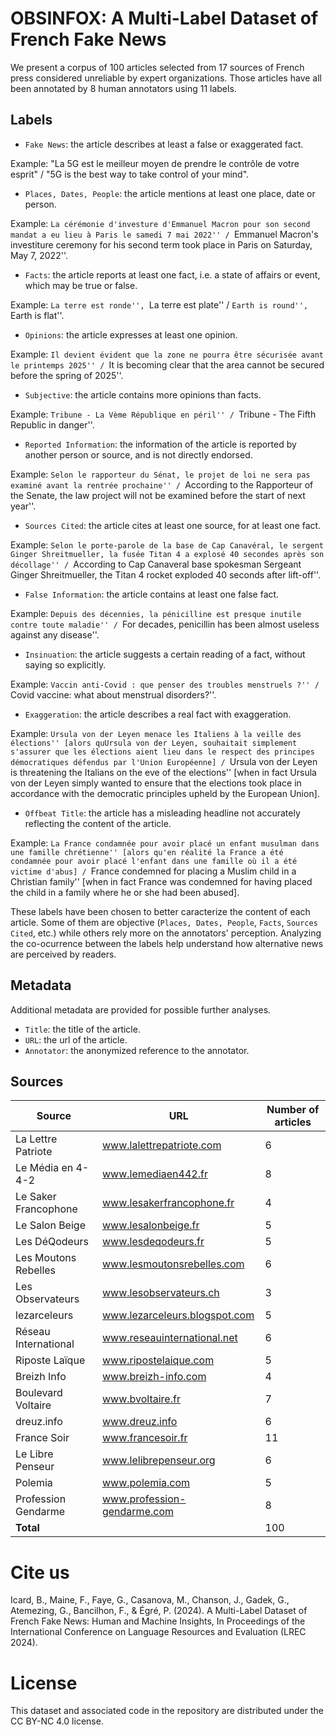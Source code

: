 # OBSINFOX: A Multi-Label Dataset of French Fake News


We present a corpus of 100 articles selected from 17 sources of French press considered unreliable by expert organizations. Those articles have all been annotated by 8 human annotators using 11 labels. 


## Labels

- `Fake News`: the article describes at least a false or exaggerated fact.

Example: "La 5G est le meilleur moyen de prendre le contrôle de votre esprit" / "5G is the best way to take control of your mind". 
  
- `Places, Dates, People`: the article mentions at least one place, date or person.

Example: ``La cérémonie d'investure d'Emmanuel Macron pour son second mandat a eu lieu à Paris le samedi 7 mai 2022'' / ``Emmanuel Macron's investiture ceremony for his second term took place in Paris on Saturday, May 7, 2022''.

- `Facts`: the article reports at least one fact, i.e. a state of affairs or event, which may be true or false.

Example: ``La terre est ronde'', ``La terre est plate'' / ``Earth is round'', ``Earth is flat''.
  
- `Opinions`: the article expresses at least one opinion.

Example: ``Il devient évident que la zone ne pourra être sécurisée avant le printemps 2025'' / ``It is becoming clear that the area cannot be secured before the spring of 2025''.
  
- `Subjective`: the article contains more opinions than facts.

Example: ``Tribune - La Vème République en péril'' / ``Tribune - The Fifth Republic in danger''.
  
- `Reported Information`: the information of the article is reported by another person or source, and is not directly endorsed.

Example: ``Selon le rapporteur du Sénat, le projet de loi ne sera pas examiné avant la rentrée prochaine'' / ``According to the Rapporteur of the Senate, the law project will not be examined before the start of next year''.
  
- `Sources Cited`: the article cites at least one source, for at least one fact.

Example: ``Selon le porte-parole de la base de Cap Canavéral, le sergent Ginger Shreitmueller, la fusée Titan 4 a explosé 40 secondes après son décollage'' / ``According to Cap Canaveral base spokesman Sergeant Ginger Shreitmueller, the Titan 4 rocket exploded 40 seconds after lift-off''.
  
- `False Information`: the article contains at least one false fact.

Example: ``Depuis des décennies, la pénicilline est presque inutile contre toute maladie'' / ``For decades, penicillin has been almost useless against any disease''.
  
- `Insinuation`: the article suggests a certain reading of a fact, without saying so explicitly.

Example: ``Vaccin anti-Covid : que penser des troubles menstruels ?'' / ``Covid vaccine: what about menstrual disorders?''.

  
- `Exaggeration`: the article  describes a real fact with exaggeration.

Example: ``Ursula von der Leyen menace les Italiens à la veille des élections'' [alors quUrsula von der Leyen, souhaitait simplement s'assurer que les élections aient lieu dans le respect des principes démocratiques défendus par l'Union Européenne] / ``Ursula von der Leyen is threatening the Italians on the eve of the elections'' [when in fact Ursula von der Leyen simply wanted to ensure that the elections took place in accordance with the democratic principles upheld by the European Union].
  
- `Offbeat Title`: the article has a misleading headline not accurately reflecting the content of the article.

Example: ``La France condamnée pour avoir placé un enfant musulman dans une famille chrétienne'' [alors qu'en réalité la France a été condamnée pour avoir placé l'enfant dans une famille où il a été victime d'abus] / ``France condemned for placing a Muslim child in a Christian family'' [when in fact France was condemned for having placed the child in a family where he or she had been abused].

These labels have been chosen to better caracterize the content of each article. Some of them are objective (`Places, Dates, People`, `Facts`, `Sources Cited`, etc.) while others rely more on the annotators' perception. Analyzing the co-ocurrence between the labels help understand how alternative news are perceived by readers.






## Metadata

Additional metadata are provided for possible further analyses.

- `Title`: the title of the article.
- `URL`: the url of the article.
- `Annotator`: the anonymized reference to the annotator. 

## Sources

| Source | URL  |  Number of articles
|---|---|---|
| La Lettre Patriote | www.lalettrepatriote.com |  6
| Le Média en 4-4-2 | www.lemediaen442.fr |   8
| Le Saker Francophone | www.lesakerfrancophone.fr |  4
| Le Salon Beige | www.lesalonbeige.fr |  5
| Les DéQodeurs | www.lesdeqodeurs.fr |  5
| Les Moutons Rebelles | www.lesmoutonsrebelles.com |  6
| Les Observateurs | www.lesobservateurs.ch |  3
| lezarceleurs | www.lezarceleurs.blogspot.com |  5
| Réseau International | www.reseauinternational.net  |  6
| Riposte Laïque | www.ripostelaique.com | 5
| Breizh Info | www.breizh-info.com  |  4
| Boulevard Voltaire | www.bvoltaire.fr |  7
| dreuz.info | www.dreuz.info  |  6
| France Soir | www.francesoir.fr  |  11
| Le Libre Penseur | www.lelibrepenseur.org  |  6
| Polemia | www.polemia.com   |  5
| Profession Gendarme | www.profession-gendarme.com |  8
| **Total** |  |  100



# Cite us

Icard, B., Maine, F., Faye, G., Casanova, M., Chanson, J., Gadek, G., Atemezing, G., Bancilhon, F., & Égré, P. (2024). A Multi-Label Dataset of French Fake News: Human and Machine Insights, In Proceedings of the International Conference on Language Resources and Evaluation (LREC 2024).

# License

This dataset and associated code in the repository are distributed under the CC BY-NC 4.0 license.


